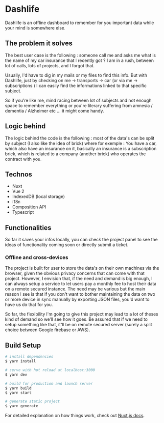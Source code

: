 # Dashlife

Dashlife is an offline dashboard to remember for you important data while your mind is somewhere else.

## The problem it solves

The best user case is the following : someone call me and asks me what is the name of my car insurance that I recently got ?
I am in a rush, between lot of calls, lots of projects, and I forgot that.

Usually, I'd have to dig in my mails or my files to find this info.
But with Dashlife, just by checking on me -> transports -> car (or via me -> subscriptions ) I can easily find the informations linked to that specific subject.

So if you're like me, mind racing between lot of subjects and not enough space to remember everything or you're literary suffering from amnesia / dementia / Alzheimer etc ... it might come handy.

## Logic behind

The logic behind the code is the following : most of the data's can be split by subject (I also like the idea of brick) where for exemple :
You have a car, which also have an insurance on it, basically an insurance is a subscription brick, which is related to a company (another brick) who operates the contract with you.

## Technos

- Nuxt
- Vue 2
- IndexedDB (local storage)
- i18n
- Composition API
- Typescript

## Functionalities

So far it saves your infos locally, you can check the project panel to see the ideas of functionality coming soon or directly submit a ticket.

### Offline and cross-devices

The project is built for user to store the data's on their own machines via the browser, given the obvious privacy concerns that can come with that project.
However, I envision that, if the need and demand is big enough, I can always setup a service to let users pay a monthly fee to host their data on a remote secured instance.
The need may be various but the main reason I see is that if you don't want to bother maintaining the data on two or more device in sync manually by exporting JSON files,
you'd want to have us do that for you.

So far, the flexibility I'm going to give this project may lead to a lot of theses kind of demand so we'll see how it goes. Be assured that if we need to setup something like that, it'll be on remote secured server (surely a split choice between Google firebase or AWS).

## Build Setup

```bash
# install dependencies
$ yarn install

# serve with hot reload at localhost:3000
$ yarn dev

# build for production and launch server
$ yarn build
$ yarn start

# generate static project
$ yarn generate
```

For detailed explanation on how things work, check out [Nuxt.js docs](https://nuxtjs.org).
